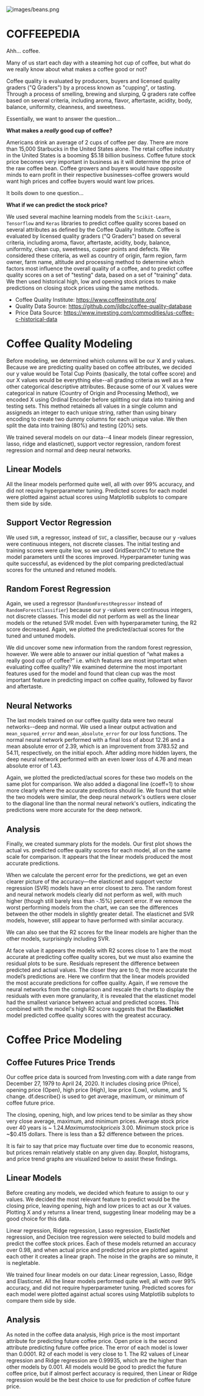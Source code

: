 ![images/beans.png](images/beans.png)

# COFFEEPEDIA

Ahh... coffee. 

Many of us start each day with a steaming hot cup of coffee, but what do we really know about what makes a coffee good or not?

Coffee quality is evaluated by producers, buyers and licensed quality graders ("Q Graders") by a process known as "cupping", or tasting. Through a process of smelling, brewing and slurping, Q graders rate coffee based on several criteria, including aroma, flavor, aftertaste, acidity, body, balance, uniformity, cleanness, and sweetness. 

Essentially, we want to answer the question...

**What makes a *really* good cup of coffee?**

Americans drink an average of 2 cups of coffee per day. There are more than 15,000 Starbucks in the United States alone. The retail coffee industry in the United States is a booming $5.18 billion business. Coffee future stock price becomes very important in business as it will determine the price of the raw coffee bean. Coffee growers and buyers would have opposite minds to earn profit in their respective businesses-coffee growers would want high prices and coffee buyers would want low prices. 

It boils down to one question...

**What if we can predict the stock price?**

We used several machine learning models from the `Scikit-Learn`, `Tensorflow` and `Keras` libraries to predict coffee quality scores based on several attributes as defined by the Coffee Quality Institute. Coffee is evaluated by licensed quality graders ("Q Graders") based on several criteria, including aroma, flavor, aftertaste, acidity, body, balance, uniformity, clean cup, sweetness, cupper points and defects. We considered these criteria, as well as country of origin, farm region, farm owner, farm name, altitude and processing method to determine which factors most influence the overall quality of a coffee, and to predict coffee quality scores on a set of "testing" data, based on a set of "training" data. We then used historical high, low and opening stock prices to make predictions on closing stock prices using the same methods.

* Coffee Quality Institute: https://www.coffeeinstitute.org/
* Quality Data Source: https://github.com/jldbc/coffee-quality-database
* Price Data Source: https://www.investing.com/commodities/us-coffee-c-historical-data

# Coffee Quality Modeling

Before modeling, we determined which columns will be our X and y values. Because we are predicting quality based on coffee attributes, we decided our y value would be Total Cup Points (basically, the total coffee score) and our X values would be everything else--all grading criteria as well as a few other categorical descriptive attributes. Because some of our X values were categorical in nature (Country of Origin and Processing Method), we encoded X using Ordinal Encoder before splitting our data into training and testing sets. This method retaineds all values in a single column and assigneds an integer to each unique string, rather than using binary encoding to create two dummy columns for each unique value. We then split the data into training (80%) and testing (20%) sets.

We trained several models on our data--4 linear models (linear regression, lasso, ridge and elasticnet), support vector regression, random forest regression and normal and deep neural networks.

## Linear Models

All the linear models performed quite well, all with over 99% accuracy, and did not require hyperparameter tuning. Predicted scores for each model were plotted against actual scores using Matplotlib subplots to compare them side by side.

## Support Vector Regression

We used `SVR`, a regressor, instead of `SVC`, a classifier, because our y -values were continuous integers, not discrete classes. The initial testing and training scores were quite low, so we used GridSearchCV to retune the model parameters until the scores improved. Hyperparameter tuning was quite successful, as evidenced by the plot comparing predicted/actual scores for the untuned and retuned models.

## Random Forest Regression

Again, we used a regressor (`RandomForestRegressor` instead of `RandomForestClassifier`) because our y -values were continuous integers, not discrete classes. This model did not perform as well as the linear models or the retuned SVR model. Even with hyperparameter tuning, the R2 score decreased. Again, we plotted the predicted/actual scores for the tuned and untuned models.

We did uncover some new information from the random forest regression, however. We were able to answer our initial question of “what makes a really good cup of coffee?” i.e. which features are most important when evaluating coffee quality? We examined determine the most important features used for the model and found that clean cup was the most important feature in predicting impact on coffee quality, followed by flavor and aftertaste.

## Neural Networks

The last models trained on our coffee quality data were two neural networks--deep and normal. We used a linear output activation and `mean_squared_error` and `mean_absolute_error` for our loss functions. The normal neural network performed with a final loss of about 12.26 and a mean absolute error of 2.39, which is an improvement from 3783.52 and 54.11, respectively, on the initial epoch. After adding more hidden layers, the deep neural network performed with an even lower loss of 4.76 and mean absolute error of 1.43.

Again, we plotted the predicted/actual scores for these two models on the same plot for comparison. We also added a diagonal line (coeff=1) to show more clearly where the accurate predictions should lie. We found that while the two models were similar, the deep neural network's outliers were closer to the diagonal line than the normal neural network's outliers, indicating the predictions were more accurate for the deep network.

## Analysis

Finally, we created summary plots for the models. Our first plot shows the actual vs. predicted coffee quality scores for each model, all on the same scale for comparison. It appears that the linear models produced the most accurate predictions. 

When we calculate the percent error for the predictions, we get an even clearer picture of the accuracy—the elasticnet and support vector regression (SVR) models have an error closest to zero. The random forest and neural network models clearly did not perform as well, with much higher (though still barely less than -.15%) percent error. If we remove the worst performing models from the chart, we can see the differences between the other models in slightly greater detail. The elasticnet and SVR models, however, still appear to have performed with similar accuracy.

We can also see that the R2 scores for the linear models are higher than the other models, surprisingly including SVR. 

At face value it appears the models with R2 scores close to 1 are the most accurate at predicting coffee quality scores, but we must also examine the residual plots to be sure. Residuals represent the difference between predicted and actual values. The closer they are to 0, the more accurate the model’s predictions are. Here we confirm that the linear models provided the most accurate predictions for coffee quality. Again, if we remove the neural networks from the comparison and rescale the charts to display the residuals with even more granularity, it is revealed that the elasticnet model had the smallest variance between actual and predicted scores. This combined with the model's high R2 score suggests that the **ElasticNet** model predicted coffee quality scores with the greatest accuracy.

# Coffee Price Modeling

## Coffee Futures Price Trends

Our coffee price data is sourced from Investing.com with a date range from December 27, 1979 to April 24, 2020. It includes closing price (Price), opening price (Open), high price (High), low price (Low), volume, and % change. df.describe() is used to get average, maximum, or minimum of coffee future price. 

The closing, opening, high, and low prices tend to be similar as they show very close average, maximum, and minimum prices. Average stock price over 40 years is ~ $1.24. Maximum stock price is ~$3.00. Minimum stock price is ~$0.415 dollars. There is less than a $2 difference between the prices.

It is fair to say that price may fluctuate over time due to economic reasons, but prices remain relatively stable on any given day. Boxplot, histograms, and price trend graphs are visualized below to assist these findings.

## Linear Models

Before creating any models, we decided which feature to assign to our y values. We decided the most relevant feature to predict would be the closing price, leaving opening, high and low prices to act as our X values. Plotting X and y returns a linear trend, suggesting linear modeling may be a good choice for this data.

Linear regression, Ridge regression, Lasso regression, ElasticNet regression, and Decision tree regression were selected to build models and predict the coffee stock prices. Each of these models returned an accuracy over 0.98, and when actual price and predicted price are plotted against each other it creates a linear graph. The noise in the graphs are so minute, it is negletable.

We trained four linear models on our data: Linear regression, Lasso, Ridge and Elasticnet. All the linear models performed quite well, all with over 99% accuracy, and did not require hyperparameter tuning. Predicted scores for each model were plotted against actual scores using Matplotlib subplots to compare them side by side.

## Analysis

As noted in the coffee data analysis, High price is the most important attribute for predicting future coffee price. Open price is the second attribute predicting future coffee price. The error of each model is lower than 0.0001. R2 of each model is very close to 1. The R2 values of Linear regression and Ridge regression are 0.99935, which are the higher than other models by 0.001. All models would be good to predict the future coffee price, but if almost perfect accuracy is required, then Linear or Ridge regression would be the best choice to use for prediction of coffee future price.